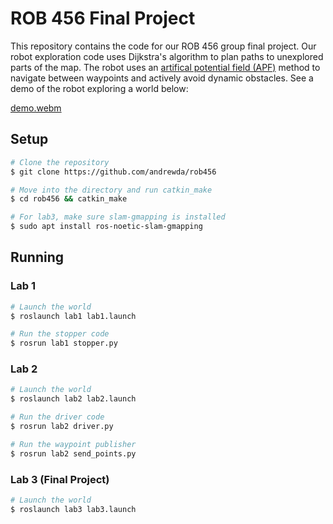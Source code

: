 # ROB 456 Final Project

This repository contains the code for our ROB 456 group final project. Our robot
exploration code uses Dijkstra's algorithm to plan paths to unexplored parts of
the map. The robot uses an [artifical potential field (APF)](https://link.springer.com/article/10.1186/s13638-019-1396-2)
method to navigate between waypoints and actively avoid dynamic obstacles. See a
demo of the robot exploring a world below:

[demo.webm](https://user-images.githubusercontent.com/10191084/205789899-6c2bfac0-4054-4b97-a019-5434673b00d5.webm)

## Setup

```bash
# Clone the repository
$ git clone https://github.com/andrewda/rob456

# Move into the directory and run catkin_make
$ cd rob456 && catkin_make

# For lab3, make sure slam-gmapping is installed
$ sudo apt install ros-noetic-slam-gmapping
```

## Running

### Lab 1

```bash
# Launch the world
$ roslaunch lab1 lab1.launch

# Run the stopper code
$ rosrun lab1 stopper.py
```

### Lab 2

```bash
# Launch the world
$ roslaunch lab2 lab2.launch

# Run the driver code
$ rosrun lab2 driver.py

# Run the waypoint publisher
$ rosrun lab2 send_points.py
```

### Lab 3 (Final Project)

```bash
# Launch the world
$ roslaunch lab3 lab3.launch
```